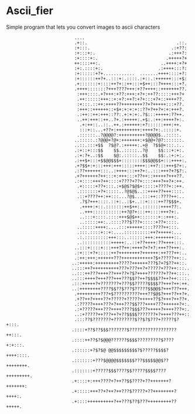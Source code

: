 # Ascii_fier
Simple program that lets you convert images to ascii characters

                                                                                                    
                                                                                                    
                              ....                                                                  
                              .+::.                                  .::.                           
                              :+:::.                               .:+??:                           
                              :+:::+:.                            .:+++?:                           
                              :+::::+:.                          .+++++?+                           
                              ++::::++:.                       ..++++:+?+                           
                              :+:.::::+:.                     .:++++:::?:                           
                              :+::::::+?+............  .......++++::::+?:                           
                              :+::::::++?+..:::+:.::::.:+::.:++++++:::+$:                           
                              .+:::::::+::::++?+::++:::+$++:::?++++:::+?.                           
                              .++++:::::::?+++????+++:+??++++::+++++++??.                           
                               :+++::::.+?+++:+??:+++:+?+:++??:::::+++?+                            
                               .++::::::+++::+:+?:++?:+?+:::+?+::++++??.                            
                               :+:::.::++:++++??++++++++??+?+++++:::+??.                            
                               :+++::++++++::+$+:+:+:+::??+?++?+:+:+++?.                            
                               .:++::++:+++::??:.+:+:+:.?$:::+++++:??++.                            
                               ..++:+++::++..?+.:+++++:.+$:.:++:++++?+:.                            
                                .+:++::..::..++.:++++++:+?::::::+++:++.                             
                                :::+::...+??+:+++++++++:++++?+:.:::::+.                             
                               .::::::..?@@@@?:++++++++++?@@@@$..:::::.                             
                              ..:::::.:?@@@+?@+:+++++++:+$@@+?@?:::::::.                            
                              ..::.:::+$$  ?$@?.:+++++:.+@  ?$$@+:::.:..                            
                              .:+::+:::$$    $$..:::::..?@    $$:::+:+:.                            
                              .:+:?+..:$$    $@:.:::::..$$    $$:.:+:+:.                            
                              .:++$+:::+$$@@$$$+::::::::$$$@@$$+:::++++:.                           
                              .+?$$+:+:::+++:+++:::::++++::++?:::+++$?+:.                           
                              .:??++++++:::..:++++:::++?+:..:::+++?+?$?:.                           
                              .+?++++++?++:::+:+++:::+??++::+++++?+++??.                            
                              .:+::::+++?++::::+????+??+::::+++?++?+:++.                            
                               .+:::::+??+:::.:+$@$?$@$+:::::+????+::++.                            
                               .:::::::+?+:::::..?@$@$..::++++??+++::::.                            
                               .::+????++:++:::...?@$...:::++::????++:..                            
                                .?$?+++::::.::+:..:$+..::+::::++??$$$+.                             
                                .++++:+::.:::::::++$++:.:::::::++++??:.                             
                                ..+++:::::::::::++?@?+:::++::::+++?+:.                              
                                ..:::+::::.::::+++$@$++:::::::+::+++:.                              
                                ..:::::++:..::::???$???+:::::+??+::::.                              
                               ..:::::++++:....:::++++++::::????++:::.                              
                               .:::.::::+::+:....::::::::::++?+++++:...                             
                               .:.:::::::::+++:::..::::::+++:+++++++::.                             
                               ..:::::::::::+++++:..::+??++++:??++++:::.                            
                              ..:::+::::+:::+++??++:++++?+?+?:+++??+++:.                            
                              .:+:::+?+:::::++?++++++++?++++++:++???++:..                           
                              .:++:+++:++++++???++++++++++++?$+?????++::.                           
                             ..:+++++:+++++++++?????++++++???$?+?$??++::.                           
                             ..:::++?++++++++++???+???++?+?????+???++:::..                          
                             ..:::++???++++??+++??+?$?++++??????+??++:::..                          
                             ..:::++++?+++???+++???$$??++?$$$$??++?++::::.                          
                             .:::+++++?+???????+???$$?????$$$$??+++?++:++.                          
                             ..:++++++++????$$??$???$?????$$@@$?+++???+++.                          
                              .+++++++++???+$??????????+++??$@$?+++??++?+.                          
                              .+??++?++++??+?????+?????+++++??$?+++?++??+.                          
                              .:?????++++???+?+++???$$???++++???++++++?+:.                          
                              .:+?????+++???++++????$$$???+++++?++++???+:.                          
                              ..:+?????++???++?+??$$$$???????+?++++???++::                          
                              .:::??$???????+????????$??$?$???+?????$?+:::.                         
                             .::::+??$??$$$???????$??????????????????++:::.                         
                             .::::++??$?$@@@??????$$$$?????????$????+:+:::.                         
                             .::::::+?$?$@ @@$$$$$$$$$?$?????$$$$?++++::::.                         
                             .:::::::+???$@@@@$$$$$$$???$$$$$@@$??++++++++.                         
                             .:::::::+?????$$$????$$?????$$$$????+++++++++.                         
                             .+::::+:+++????+?++??$$????+??+++++++?+++++++:                         
                             .+:::::+++??+?++?++???$?????+??++++++++?++++:.                         
                             .+::::++++++++++?++???$??$???+++++++++??+++++.                         
